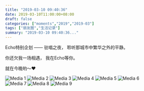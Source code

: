```yaml
---
title: "2019-03-10 09:40:36"
date: 2019-03-10T11:00:00+08:00
draft: false
categories: ["moments","2019","2019-03"]
tags: ["朋友圈","生活记录"]
summary: "2019-03-10 09:40:36..."
---
```


Echo特别企划 —— 驻唱之夜，
聆听那城市中繁华之外的平静。

你还欠我一场相遇，
我在Echo等你。

就在今晚哟～❤️

![Media 1](/Moments/photos/2019-03-10/201903100940360.jpg)
![Media 2](/Moments/photos/2019-03-10/201903100940361.jpg)
![Media 3](/Moments/photos/2019-03-10/201903100940362.jpg)
![Media 4](/Moments/photos/2019-03-10/201903100940363.jpg)
![Media 5](/Moments/photos/2019-03-10/201903100940364.jpg)
![Media 6](/Moments/photos/2019-03-10/201903100940365.jpg)
![Media 7](/Moments/photos/2019-03-10/201903100940366.jpg)
![Media 8](/Moments/photos/2019-03-10/201903100940367.jpg)
![Media 9](/Moments/photos/2019-03-10/201903100940368.jpg)

